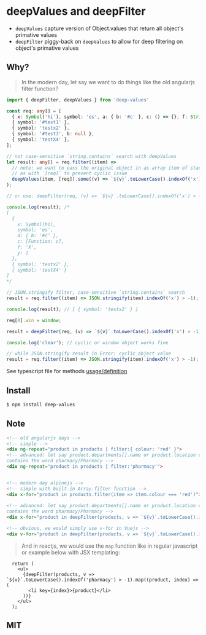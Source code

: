 # deepValues and deepFilter
- `deepValues` capture version of Object.values that return all object's primative values
- `deepFilter` piggy-back on `deepValues` to allow for deep filtering on object's primative values


## Why?
> In the modern day, let say we want to do things like the old angularjs filter function?

```ts
import { deepFilter, deepValues } from 'deep-values'

const req: any[] = [
  { x: Symbol('hi'), symbol: 'es', a: { b: '#c' }, c: () => {}, f: String('X'), y: Number(1) },
  { symbol: '#test1' },
  { symbol: 'testx2' },
  { symbol: '#test3', b: null },
  { symbol: 'testX4' },
];

// not case-sensitive `string.contains` search with deepValues
let result: any[] = req.filter((item) =>
  // note: we want to pass the original object in as array item of stack/2nd parameter
  // as with `[req]` to prevent cyclic issue
  deepValues(item, [req]).some((v) => `${v}`.toLowerCase().indexOf('x') > -1)
);

// or use: deepFilter(req, (v) => `${v}`.toLowerCase().indexOf('x') > -1);

console.log(result); /*
[
  {
    x: Symbol(hi),
    symbol: 'es',
    a: { b: '#c' },
    c: [Function: c],
    f: 'X',
    y: 1
  },
  { symbol: 'testx2' },
  { symbol: 'testX4' }
]
*/

// JSON.stringify filter, case-sensitive `string.contains` search
result = req.filter((item) => JSON.stringify(item).indexOf('x') > -1);

console.log(result); // [ { symbol: 'testx2' } ]

req[0].win = window;

result = deepFilter(req, (v) => `${v}`.toLowerCase().indexOf('x') > -1);

console.log('clear'); // cyclic or window object works fine

// while JSON.stringify result in Error: cyclic object value
result = req.filter((item) => JSON.stringify(item).indexOf('x') > -1);

```

See typescript file for methods [usage/definition](dist/index.d.ts)

## Install

```bash
$ npm install deep-values
```

## Note
```html
<!-- old angularjs days -->
<!-- simple -->
<div ng-repeat="product in products | filter:{ colour: 'red' }"> 
<!-- advanced: let say product.departments[].name or product.location can both
contains the word pharmacy/Pharmacy -->
<div ng-repeat="product in products | filter:'pharmacy'"> 


<!-- modern day alpinejs -->
<!-- simple with built-in Array.filter function -->
<div x-for="product in products.filter(item => item.colour === 'red')"> 
 
<!-- advanced: let say product.departments[].name or product.location can both
contains the word pharmacy/Pharmacy -->
<div x-for="product in deepFilter(products, v => `${v}`.toLowerCase().indexOf('pharmacy') > -1)">

<!-- obvious, we would simply use v-for in Vuejs -->
<div v-for="product in deepFilter(products, v => `${v}`.toLowerCase().indexOf('pharmacy') > -1)">

```

> And in reactjs, we would use the `map` function like in regular javascript or example below with JSX templating:
```JSX
  return (
    <ul>
      {deepFilter(products, v => `${v}`.toLowerCase().indexOf('pharmacy') > -1).map((product, index) => (
        <li key={index}>{product}</li>
      ))}
    </ul>
  );

```

## MIT
